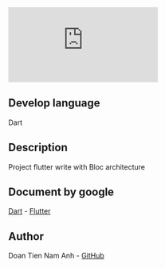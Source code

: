 <div style="text-align: justify">

![forthebadge](https://github.com/AnhDTN/api/blob/master/image/English%20Lesson.pdf)


## Develop language

Dart


## Description

Project flutter write with Bloc architecture


## Document by google

[Dart](https://dart.dev/guides) - [Flutter](https://flutter.dev/docs)


## Author

Doan Tien Nam Anh - [GitHub](https://github.com/AnhDTN)


</div>
